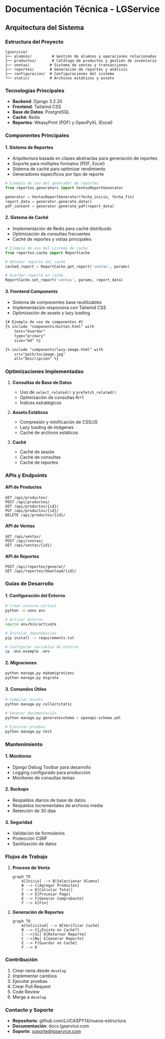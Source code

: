 # Documentación Técnica - LGService

## Arquitectura del Sistema

### Estructura del Proyecto
```
lgservice/
├── alumnos/         # Gestión de alumnos y operaciones relacionadas
├── productos/       # Catálogo de productos y gestión de inventario
├── ventas/         # Sistema de ventas y transacciones
├── reportes/       # Generación de reportes y análisis
├── configuracion/  # Configuraciones del sistema
└── static/         # Archivos estáticos y assets
```

### Tecnologías Principales
- **Backend**: Django 3.2.20
- **Frontend**: Tailwind CSS
- **Base de Datos**: PostgreSQL
- **Caché**: Redis
- **Reportes**: WeasyPrint (PDF) y OpenPyXL (Excel)

### Componentes Principales

#### 1. Sistema de Reportes
- Arquitectura basada en clases abstractas para generación de reportes
- Soporte para múltiples formatos (PDF, Excel)
- Sistema de caché para optimizar rendimiento
- Generadores específicos por tipo de reporte

```python
# Ejemplo de uso del generador de reportes
from reportes.generators import VentasReportGenerator

generator = VentasReportGenerator(fecha_inicio, fecha_fin)
report_data = generator.generate_data()
pdf_content = generator.generate_pdf(report_data)
```

#### 2. Sistema de Caché
- Implementación de Redis para caché distribuido
- Optimización de consultas frecuentes
- Caché de reportes y vistas principales

```python
# Ejemplo de uso del sistema de caché
from reportes.cache import ReportCache

# Obtener reporte del caché
cached_report = ReportCache.get_report('ventas', params)

# Guardar reporte en caché
ReportCache.set_report('ventas', params, report_data)
```

#### 3. Frontend Components
- Sistema de componentes base reutilizables
- Implementación responsiva con Tailwind CSS
- Optimización de assets y lazy loading

```html
{# Ejemplo de uso de componentes #}
{% include "components/button.html" with 
    text="Guardar" 
    type="primary" 
    size="md" %}

{% include "components/lazy-image.html" with 
    src="path/to/image.jpg" 
    alt="Descripción" %}
```

### Optimizaciones Implementadas

1. **Consultas de Base de Datos**
   - Uso de `select_related()` y `prefetch_related()`
   - Optimización de consultas N+1
   - Índices estratégicos

2. **Assets Estáticos**
   - Compresión y minificación de CSS/JS
   - Lazy loading de imágenes
   - Caché de archivos estáticos

3. **Caché**
   - Caché de sesión
   - Caché de consultas
   - Caché de reportes

### APIs y Endpoints

#### API de Productos
```
GET /api/productos/
POST /api/productos/
GET /api/productos/{id}/
PUT /api/productos/{id}/
DELETE /api/productos/{id}/
```

#### API de Ventas
```
GET /api/ventas/
POST /api/ventas/
GET /api/ventas/{id}/
```

#### API de Reportes
```
POST /api/reportes/generar/
GET /api/reportes/download/{id}/
```

### Guías de Desarrollo

#### 1. Configuración del Entorno
```bash
# Crear entorno virtual
python -m venv env

# Activar entorno
source env/bin/activate

# Instalar dependencias
pip install -r requirements.txt

# Configurar variables de entorno
cp .env.example .env
```

#### 2. Migraciones
```bash
python manage.py makemigrations
python manage.py migrate
```

#### 3. Comandos Útiles
```bash
# Compilar assets
python manage.py collectstatic

# Generar documentación
python manage.py generateschema > openapi-schema.yml

# Ejecutar pruebas
python manage.py test
```

### Mantenimiento

#### 1. Monitoreo
- Django Debug Toolbar para desarrollo
- Logging configurado para producción
- Monitoreo de consultas lentas

#### 2. Backups
- Respaldos diarios de base de datos
- Respaldos incrementales de archivos media
- Retención de 30 días

#### 3. Seguridad
- Validación de formularios
- Protección CSRF
- Sanitización de datos

### Flujos de Trabajo

1. **Proceso de Venta**
   ```mermaid
   graph TD
       A[Inicio] --> B[Seleccionar Alumno]
       B --> C[Agregar Productos]
       C --> D[Calcular Total]
       D --> E[Procesar Pago]
       E --> F[Generar Comprobante]
       F --> G[Fin]
   ```

2. **Generación de Reportes**
   ```mermaid
   graph TD
       A[Solicitud] --> B[Verificar Caché]
       B --> C{¿Existe en Caché?}
       C -->|Sí| D[Retornar Reporte]
       C -->|No| E[Generar Reporte]
       E --> F[Guardar en Caché]
       F --> D
   ```

### Contribución

1. Crear rama desde `develop`
2. Implementar cambios
3. Ejecutar pruebas
4. Crear Pull Request
5. Code Review
6. Merge a `develop`

### Contacto y Soporte

- **Repositorio**: github.com/LUCASPY14/nueva-estructura
- **Documentación**: docs.lgservice.com
- **Soporte**: soporte@lgservice.com